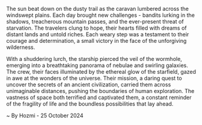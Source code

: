 
The sun beat down on the dusty trail as the caravan lumbered across the windswept plains.  Each day brought new challenges - bandits lurking in the shadows, treacherous mountain passes, and the ever-present threat of starvation.  The travelers clung to hope, their hearts filled with dreams of distant lands and untold riches.  Each weary step was a testament to their courage and determination, a small victory in the face of the unforgiving wilderness. 

With a shuddering lurch, the starship pierced the veil of the wormhole, emerging into a breathtaking panorama of nebulae and swirling galaxies.  The crew, their faces illuminated by the ethereal glow of the starfield, gazed in awe at the wonders of the universe.  Their mission, a daring quest to uncover the secrets of an ancient civilization, carried them across unimaginable distances, pushing the boundaries of human exploration.  The vastness of space both terrified and captivated them, a constant reminder of the fragility of life and the boundless possibilities that lay ahead. 

~ By Hozmi - 25 October 2024
